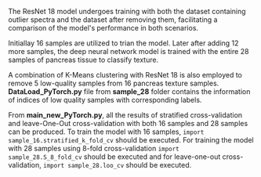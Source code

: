 The ResNet 18 model undergoes training with both the dataset containing outlier spectra and the dataset after removing them, facilitating a comparison of the model's performance in both scenarios.

Initiallay 16 samples are utilized to trian the model. Later after adding 12 more samples, the deep neural network model is trained with the entire 28 samples of pancreas tissue to classify texture. 

A combination of K-Means clustering with ResNet 18 is also employed to remove 5 low-quality samples from 16 pancreas texture samples. __DataLoad_PyTorch.py__ file from __sample_28__ folder contains the information of indices of low quality samples with corresponding labels.

From __main_new_PyTorch.py__, all the results of stratified cross-validation and leave-One-Out cross-validation with both 16 samples and 28 samples can be produced. To train the model with 16 samples, `import sample_16.stratified_k_fold_cv` should be executed. For training the model with 28 samples using 8-fold cross-validation `import sample_28.S_8_fold_cv` should be executed and for leave-one-out cross-validation, `import sample_28.loo_cv` should be executed.
